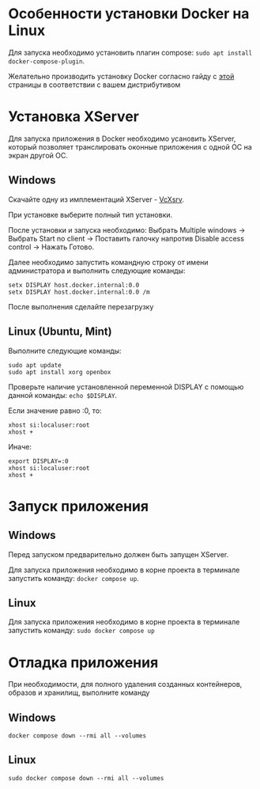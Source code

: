 # Особенности установки Docker на Linux
Для запуска необходимо установить плагин compose: `sudo apt install docker-compose-plugin`.

Желательно производить установку Docker согласно гайду с [этой](https://docs.docker.com/engine/install/) страницы в соответствии с вашем дистрибутивом
# Установка XServer
Для запуска приложения в Docker необходимо усановить XServer, который позволяет транслировать оконные приложения с одной ОС на экран другой ОС.
## Windows
Скачайте одну из имплементаций XServer - [VcXsrv](https://sourceforge.net/projects/vcxsrv/).

При установке выберите полный тип установки.

После установки и запуска необходимо: Выбрать Multiple windows -> Выбрать Start no client -> Поставить галочку напротив Disable access control -> Нажать Готово.

Далее необходимо запустить командную строку от имени администратора и выполнить следующие команды:
```
setx DISPLAY host.docker.internal:0.0
setx DISPLAY host.docker.internal:0.0 /m
```

После выполнения сделайте перезагрузку
## Linux (Ubuntu, Mint)
Выполните следующие команды:
```
sudo apt update
sudo apt install xorg openbox
```
Проверьте наличие установленной переменной DISPLAY с помощью данной команды: `echo $DISPLAY`.

Если значение равно :0, то:
```
xhost si:localuser:root
xhost +
```
Иначе:
```
export DISPLAY=:0
xhost si:localuser:root
xhost +
```
# Запуск приложения
## Windows
Перед запуском предварительно должен быть запущен XServer.

Для запуска приложения необходимо в корне проекта в терминале запустить команду: `docker compose up`.
## Linux
Для запуска приложения необходимо в корне проекта в терминале запустить команду: `sudo docker compose up`

# Отладка приложения
При необходимости, для полного удаления созданных контейнеров, образов и хранилищ, выполните команду
## Windows
`docker compose down --rmi all --volumes`
## Linux
`sudo docker compose down --rmi all --volumes`